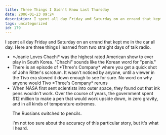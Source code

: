 ```yaml
---
title: Three Things I Didn't Know Last Thursday
date: 2006-01-23 09:24
description: I spent all day Friday and Saturday on an errand that kept me in the car all day.  Here are three things I learned from two straight days of talk radio.
tags: uncategorized
id: 179
---
```

I spent all day Friday and Saturday on an errand that kept me in the car all day.  Here are three things I learned from two straight days of talk radio.

<ul><li>*Joanie Loves Chachi* was the highest rated American show to ever play in South Korea.  "Chachi" sounds like the Korean word for "penis."</li>

<li>There is an episode of *Three's Company* where you get a quick shot of John Ritter's scrotum.  It wasn't noticed by anyone, until a viewer in the Tivo era slowed it down enough to see for sure.  No word on why anyone would Tivo *Three's Company* reruns</li>

<li>When NASA first sent scientists into outer space, they found out that ink pens wouldn't work.  Over the course of years, the government spent $12 million to make a pen that would work upside down, in zero gravity, and in all kinds of temperature extremes.

The Russians switched to pencils.

I'm not too sure about the accuracy of this particular story, but it's what I heard.</li></ul>
